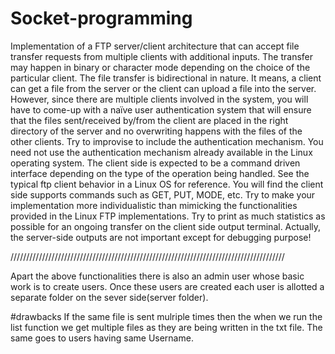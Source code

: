 # Socket-programming

Implementation of a FTP server/client architecture that can accept file transfer requests from multiple clients with additional inputs. The transfer may happen in binary or character mode depending on the choice of the particular client. The file transfer is bidirectional in nature. It means, a client can get a file from the server or the client can upload a file into the server. However, since there are multiple clients involved in the system, you will have to come-up with a naïve user authentication system that will ensure that the files sent/received by/from the client are placed in the right directory of the server and no overwriting happens with the files of the other clients. Try to improvise to include the authentication mechanism. You need not use the authentication mechanism already available in the Linux operating system. The client side is expected to be a command driven interface depending on the type of the operation being handled. See the typical ftp client behavior in a Linux OS for reference. You will find the client side supports commands such as GET, PUT, MODE, etc. Try to make your implementation more individualistic than mimicking the functionalities provided in the Linux FTP implementations. Try to print as much statistics as possible for an ongoing transfer on the client side output terminal. Actually, the server-side outputs are not important except for debugging purpose!


///////////////////////////////////////////////////////////////////////////////////////

Apart the above functionalities there is also an admin user whose basic work is to create users.
Once these users are created each user is allotted a separate folder on the sever side(server folder).

#drawbacks
If the same file is sent mulriple times then the when we run the list function we get multiple files as they are being written in the txt file.
The same goes to users having same Username.
